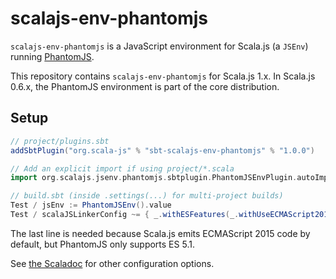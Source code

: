 # scalajs-env-phantomjs

`scalajs-env-phantomjs` is a JavaScript environment for Scala.js (a `JSEnv`)
running [PhantomJS](http://phantomjs.org/).

This repository contains `scalajs-env-phantomjs` for Scala.js 1.x. In Scala.js
0.6.x, the PhantomJS environment is part of the core distribution.

## Setup

```scala
// project/plugins.sbt
addSbtPlugin("org.scala-js" % "sbt-scalajs-env-phantomjs" % "1.0.0")

// Add an explicit import if using project/*.scala
import org.scalajs.jsenv.phantomjs.sbtplugin.PhantomJSEnvPlugin.autoImport._

// build.sbt (inside .settings(...) for multi-project builds)
Test / jsEnv := PhantomJSEnv().value
Test / scalaJSLinkerConfig ~= { _.withESFeatures(_.withUseECMAScript2015(false)) }
```

The last line is needed because Scala.js emits ECMAScript 2015 code by default,
but PhantomJS only supports ES 5.1.

See [the Scaladoc](https://javadoc.io/doc/org.scala-js/scalajs-env-phantomjs_2.13/latest/org/scalajs/jsenv/phantomjs/index.html) for other configuration options.

